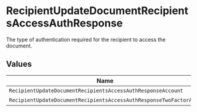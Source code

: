 # RecipientUpdateDocumentRecipientsAccessAuthResponse

The type of authentication required for the recipient to access the document.


## Values

| Name                                                               | Value                                                              |
| ------------------------------------------------------------------ | ------------------------------------------------------------------ |
| `RecipientUpdateDocumentRecipientsAccessAuthResponseAccount`       | ACCOUNT                                                            |
| `RecipientUpdateDocumentRecipientsAccessAuthResponseTwoFactorAuth` | TWO_FACTOR_AUTH                                                    |